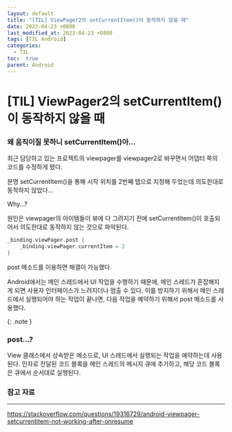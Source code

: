 ```yaml
---
layout: default
title: "[TIL] ViewPager2의 setCurrentItem()이 동작하지 않을 때"
date: 2023-04-23 +0800
last_modified_at: 2023-04-23 +0800
tags: [TIL Android]
categories:
  - TIL
toc:  true
parent: Android
---
```

# [TIL] ViewPager2의 setCurrentItem()이 동작하지 않을 때

### 왜 움직이질 못하니 setCurrentItem()아…

최근 담당하고 있는 프로젝트의 viewpager를 viewpager2로 바꾸면서 어댑터 쪽의 코드를 수정하게 됐다.

분명 setCurrentItem()을 통해 시작 위치를 2번째 탭으로 지정해 두었는데 의도한대로 동작하지 않았다…

Why…?

원인은 viewpager의 아이템들이 뷰에 다 그려지기 전에 setCurrentItem()이 호출되어서 의도한대로 동작하지 않는 것으로 파악된다.

```kotlin
_binding.viewPager.post {
	_binding.viewPager.currentItem = 2
}
```

post 메소드를 이용하면 해결이 가능했다.

Android에서는 메인 스레드에서 UI 작업을 수행하기 때문에, 메인 스레드가 혼잡해지게 되면 사용자 인터페이스가 느려지더나 멈출 수 있다. 이를 방지하기 위해서 메인 스레드에서 실행되어야 하는 작업이 끝나면, 다음 작업을 예약하기 위해서 post 메소드를 사용했다.

{: .note }
### post...?
View 클래스에서 상속받은 메소드로, UI 스레드에서 실행되는 작업을 예약하는데 사용된다.
인자로 전달된 코드 블록을 메인 스레드의 메시지 큐에 추가하고, 해당 코드 블록은 큐에서 순서대로 실행된다.

### 참고 자료

---

https://stackoverflow.com/questions/19316729/android-viewpager-setcurrentitem-not-working-after-onresume